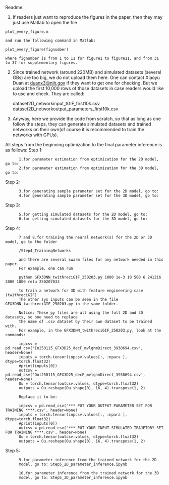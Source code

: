 
Readme:
  1. If readers just want to reproduce the figures in the paper, then they may just use Matlab to 
    open the file

    plot_every_figure.m

    and run the following command in Matlab:

    plot_every_figure(fignumber)
    
    where fignumber is from 1 to 11 for figure1 to figure11, and from 31 to 37 for supplementary figures.
    
  2. Since trained network (around 220MB) and simulated datasets (several GBs) are too big, we do not upload them here.
     One can contact Xiaoyu Duan at duanx3@nih.gov if they want to get one for checking. But we upload the first 10,000
     rows of those datasets in case readers would like to use and check. They are called:

     dataset2D_networkinput_tGIF_first10k.csv
     dataset2D_networkoutput_parameters_first10k.csv
     
     
  4. Anyway, here we provide the code from scratch, so that as long as one follow the steps, they can generate simulated datasets and
     trained networks on their own(of course it is recommended to train the networks with GPUs).

All steps from the beginning optimization to the final parameter inference is as follows:
  Step 1:
  
          1.for parameter estimation from optimization for the 2D model, go to:
          2.for parameter estimation from optimization for the 3D model, go to:
          
  Step 2:
  
          3.for generating sample parameter set for the 2D model, go to:
          4.for generating sample parameter set for the 3D model, go to:
          
  Step 3:
  
          5.for getting simulated datasets for the 2D model, go to:
          6.for getting simulated datasets for the 3D model, go to:
          
  Step 4:
  
          7 and 8.for training the neural network(s) for the 2D or 3D model, go to the folder 
          
          /Step4_TrainingNetworks
          
          and there are several swarm files for any network needed in this paper. 
          For example, one can run

          python GFX3DNN_twithreciGIF_250203.py 1000 1e-3 10 500 6 241216 2000 1000 relu 250207033

          to train a network for 3D with feature engineering case (twithreciGIF). 
          The other sys inputs can be seen in the file GFX3DNN_twithreciGIF_250203.py in the same folder.

          Notice: These py files are all using the full 2D and 3D datasets, so one need to replace
          the name of .csv dataset by their own dataset to be trained with.
          For example, in the GFX3DNN_twithreciGIF_250203.py, look at the commands:

          inpcsv = pd.read_csv('In250115_GFX3D25_decF_mvlgnmDirect_3930694.csv', header=None)
          inputs = torch.tensor(inpcsv.values[:, :npara ], dtype=torch.float32)
          #print(inputs[0])
          outcsv = pd.read_csv('Out250115_GFX3D25_decF_mvlgnmDirect_3930694.csv', header=None)
          Ou = torch.tensor(outcsv.values, dtype=torch.float32)
          outputs = Ou.reshape(Ou.shape[0], 16, 4).transpose(1, 2)

          Replace it to be:
          
          inpcsv = pd.read_csv('*** PUT YOUR OUTPUT PARAMETER SET FOR TRAINING ****.csv', header=None)
          inputs = torch.tensor(inpcsv.values[:, :npara ], dtype=torch.float32)
          #print(inputs[0])
          outcsv = pd.read_csv('*** PUT YOUR INPUT SIMULATED TRAJETORY SET FOR TRAINING ****.csv', header=None)
          Ou = torch.tensor(outcsv.values, dtype=torch.float32)
          outputs = Ou.reshape(Ou.shape[0], 16, 4).transpose(1, 2)
          
  Step 5:
  
          9.for parameter inference from the trained network for the 2D
          model, go to: Step5_2D_parameter_inference.ipynb
  
          10.for parameter inference from the trained network for the 3D
          model, go to: Step5_3D_parameter_inference.ipynb
